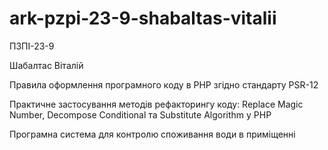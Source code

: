 # ark-pzpi-23-9-shabaltas-vitalii

ПЗПІ-23-9

Шабалтас Віталій

Правила оформлення програмного коду в PHP згідно стандарту PSR-12

Практичне застосування методів рефакторингу коду: Replace Magic Number, Decompose Conditional та Substitute Algorithm у PHP

Програмна система для контролю споживання води в приміщенні
